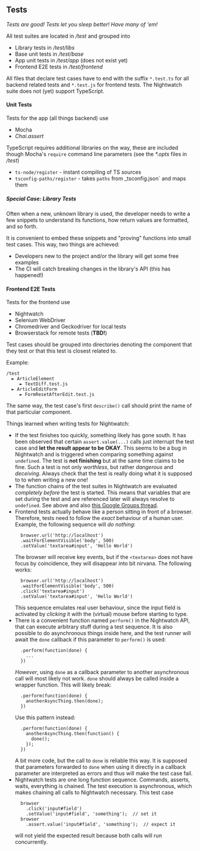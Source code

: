 ## Tests

*Tests are good! Tests let you sleep better! Have many of 'em!*

All test suites are located in _/test_ and grouped into
* Library tests in _/test/libs_
* Base unit tests in _/test/base_
* App unit tests in _/test/app_ (does not exist yet)
* Frontend E2E tests in _/test/frontend_

All files that declare test cases have to end with the suffix `*.test.ts` for
all backend related tests and `*.test.js` for frontend tests. The Nightwatch
suite does not (yet) support TypeScript.

#### Unit Tests

Tests for the app (all things backend) use
* Mocha
* _Chai.assert_

TypeScript requires additional libraries on the way, these are included though
Mocha's `require` command line parameters (see the _*.opts_ files in _/test_)
* `ts-node/register` - instant compiling of TS sources
* `tsconfig-paths/register` - takes `paths` from _tsconfig.json` and maps them

##### Special Case: Library Tests

Often when a new, unknown library is used, the developer needs to write a few
snippets to understand its functions, how return values are formatted, and so
forth.

It is convenient to embed these snippets and "proving" functions into small
test cases. This way, two things are achieved:
* Developers new to the project and/or the library will get some free examples
* The CI will catch breaking changes in the library's API (this has happened!)

#### Frontend E2E Tests

Tests for the frontend use
* Nightwatch
* Selenium WebDriver
* Chromedriver and Geckodriver for local tests
* Browserstack for remote tests (**TBD!**)

Test cases should be grouped into directories denoting the component that they
test or that this test is closest related to.

Example:
```
/test
  ► ArticleElement
     ► TextDiff.test.js
  ► ArticleEditForm
     ► FormResetAfterEdit.test.js
```
The same way, the test case's first `describe()` call should print the name
of that particular component.

Things learned when writing tests for Nightwatch:
* If the test finishes too quickly, something likely has gone south. It has
  been observed that certain `assert.value(...)` calls just interrupt the
  test case and **let the result appear to be OKAY**. This seems to be a bug
  in Nightwatch and is triggered when comparing something against `undefined`.
  The test is **not finishing** but at the same time claims to be fine. Such
  a test is not only _worthless_, but rather _dangerous_ and _deceiving_.
  Always check that the test is really doing what it is supposed to to when
  writing a new one!
* The function chains of the test suites in Nightwatch are evaluated _completely
  before_ the test is started. This means that variables that are set during
  the test and are referenced later will always resolve to `undefined`. See
  above and also [this Google Groups thread](https://groups.google.com/forum/#!topic/nightwatchjs/NmRQtUz4bzk).
* Frontend tests actually behave like a person sitting in front of a browser.
  Therefore, tests need to follow the _exact_ behaviour of a human user.
  Example, the following sequence will _do nothing_:
  ```
    browser.url('http://localhost')
    .waitForElementVisible('body', 500)
    .setValue('textarea#input', 'Hello World')
  ```
  The browser will receive key events, but if the `<textarea>` does not have
  focus by coincidence, they will disappear into bit nirvana. The following works:
  ```
    browser.url('http://localhost')
    .waitForElementVisible('body', 500)
    .click('textarea#input')
    .setValue('textarea#input', 'Hello World')
  ```
  This sequence emulates real user behaviour, since the input field is
  activated by _clicking_ it with the (virtual) mouse before starting to type.
* There is a convenient function named `perform()` in the Nightwatch API, that
  can execute arbitrary stuff during a test sequence. It is also possible to
  do asynchronous things inside here, and the test runner will await the `done`
  callback if this parameter to `perform()` is used:
  ```
    .perform(function(done) {
      ...
    })
  ```
  *However*, using `done` as a callback parameter to another asynchronous call
  will most likely not work. `done` should always be called inside a wrapper
  function. This will likely break:
  ```
    .perform(function(done) {
      anotherAsyncThing.then(done);
    })
  ```
  Use this pattern instead:
  ```
    .perform(function(done) {
      anotherAsyncThing.then(function() {
        done();
      });
    })
  ```
  A bit more code, but the call to `done` is reliable this way. It is supposed
  that parameters forwarded to `done` when using it directly in a callback
  parameter are interpreted as errors and thus will make the test case fail.
* Nightwatch tests are one long function sequence. Commands, asserts, waits,
  everything is chained. The test execution is asynchronous, which makes
  chaining all calls to Nightwatch necessary.
  This test case
  ```
    browser
      .click('input#field')
      .setValue('input#field', 'something');  // set it
    browser
      .assert.value('input#field', 'something');  // expect it
  ```
  will not yield the expected result because both calls will run concurrently.
